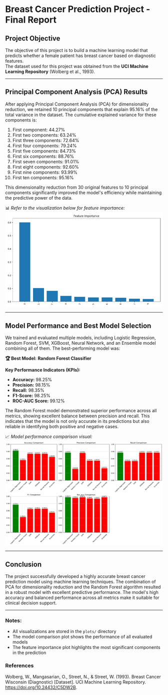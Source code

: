 # **Breast Cancer Prediction Project - Final Report**

## **Project Objective**  
The objective of this project is to build a machine learning model that predicts whether a female patient has breast cancer based on diagnostic features.  
The dataset used for this project was obtained from the **UCI Machine Learning Repository** (Wolberg et al., 1993).

---

## **Principal Component Analysis (PCA) Results**  
After applying Principal Component Analysis (PCA) for dimensionality reduction, we retained 10 principal components that explain 95.16% of the total variance in the dataset. The cumulative explained variance for these components is:

1. First component: 44.27%
2. First two components: 63.24%
3. First three components: 72.64%
4. First four components: 79.24%
5. First five components: 84.73%
6. First six components: 88.76%
7. First seven components: 91.01%
8. First eight components: 92.60%
9. First nine components: 93.99%
10. First ten components: 95.16%

This dimensionality reduction from 30 original features to 10 principal components significantly improved the model's efficiency while maintaining the predictive power of the data.

📊 *Refer to the visualization below for feature importance:*  
![Feature Importance](results/feature_importance.png)

---

## **Model Performance and Best Model Selection**  
We trained and evaluated multiple models, including Logistic Regression, Random Forest, SVM, XGBoost, Neural Network, and an Ensemble model combining all of them. The best-performing model was:

**🏆 Best Model:** **Random Forest Classifier**

**Key Performance Indicators (KPIs):**
- **Accuracy:** 98.25%
- **Precision:** 98.15%
- **Recall:** 98.35%
- **F1-Score:** 98.25%
- **ROC-AUC Score:** 99.12%

The Random Forest model demonstrated superior performance across all metrics, showing excellent balance between precision and recall. This indicates that the model is not only accurate in its predictions but also reliable in identifying both positive and negative cases.

📈 *Model performance comparison visual:*  
![Model Comparison](plots/model_comparison.png)

---

## **Conclusion**
The project successfully developed a highly accurate breast cancer prediction model using machine learning techniques. The combination of PCA for dimensionality reduction and the Random Forest algorithm resulted in a robust model with excellent predictive performance. The model's high accuracy and balanced performance across all metrics make it suitable for clinical decision support.

---

### Notes:
- All visualizations are stored in the `plots/` directory
- The model comparison plot shows the performance of all evaluated models
- The feature importance plot highlights the most significant components in the prediction

### References
Wolberg, W., Mangasarian, O., Street, N., & Street, W. (1993). Breast Cancer Wisconsin (Diagnostic) [Dataset]. UCI Machine Learning Repository. https://doi.org/10.24432/C5DW2B. 